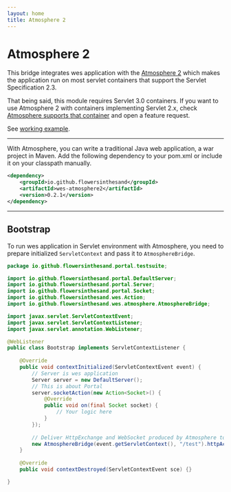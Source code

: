 ```yaml
---
layout: home
title: Atmosphere 2
---
```


# Atmosphere 2
This bridge integrates wes application with the [Atmosphere 2](https://github.com/atmosphere/atmosphere/) which makes the application run on most servlet containers that support the Servlet Specification 2.3. 

That being said, this module requires Servlet 3.0 containers. If you want to use Atmosphere 2 with containers implementing Servlet 2.x, check [Atmosphere supports that container](https://github.com/Atmosphere/atmosphere/wiki/Supported-WebServers-and-Browsers) and open a feature request.

See [working example](https://github.com/flowersinthesand/portal-java-examples/tree/master/server/platform/atmosphere2).

---

With Atmosphere, you can write a traditional Java web application, a war project in Maven. Add the following dependency to your pom.xml or include it on your classpath manually.

```xml
<dependency>
    <groupId>io.github.flowersinthesand</groupId>
    <artifactId>wes-atmosphere2</artifactId>
    <version>0.2.1</version>
</dependency>
```

---

## Bootstrap

To run wes application in Servlet environment with Atmosphere, you need to prepare initialized `ServletContext` and pass it to `AtmosphereBridge`.

```java
package io.github.flowersinthesand.portal.testsuite;

import io.github.flowersinthesand.portal.DefaultServer;
import io.github.flowersinthesand.portal.Server;
import io.github.flowersinthesand.portal.Socket;
import io.github.flowersinthesand.wes.Action;
import io.github.flowersinthesand.wes.atmosphere.AtmosphereBridge;

import javax.servlet.ServletContextEvent;
import javax.servlet.ServletContextListener;
import javax.servlet.annotation.WebListener;

@WebListener
public class Bootstrap implements ServletContextListener {
	
	@Override
	public void contextInitialized(ServletContextEvent event) {
		// Server is wes application
		Server server = new DefaultServer();
		// This is about Portal
		server.socketAction(new Action<Socket>() {
			@Override
			public void on(final Socket socket) {
				// Your logic here
			}
		});
		
		// Deliver HttpExchange and WebSocket produced by Atmosphere to the server
		new AtmosphereBridge(event.getServletContext(), "/test").httpAction(server.httpAction()).websocketAction(server.websocketAction());
	}
	
	@Override
	public void contextDestroyed(ServletContextEvent sce) {}

}
```